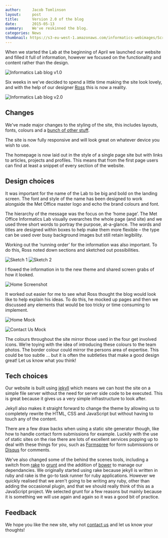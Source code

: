 ```yaml
---
author:     Jacob Tomlinson
layout:     post
title:      Version 2.0 of the blog
date:       2015-05-13
summary:    We've reskinned the blog.
categories: News
thumbnail: https://s3-eu-west-1.amazonaws.com/informatics-webimages/Screen+Shot+2015-05-11+at+14.58.21.png
---
```


When we started the Lab at the beginning of April we launched our website and filled it full of information, however we focused on the functionality and content rather than the design.

![Informatics Lab blog v1.0](https://s3-eu-west-1.amazonaws.com/informatics-webimages/Screen+Shot+2015-05-13+at+10.54.03.png)

Six weeks in we've decided to spend a little time making the site look lovely, and with the help of our designer [Ross][1] this is now a reality.

![Informatics Lab blog v2.0](https://s3-eu-west-1.amazonaws.com/informatics-webimages/Screen+Shot+2015-05-13+at+11.14.51.png)

## Changes

We've made major changes to the styling of the site, this includes layouts, fonts, colours and a [bunch of other stuff][7].

The site is now fully responsive and will look great on whatever device you wish to use.

The homepage is now laid out in the style of a single page site but with links to articles, projects and profiles. This means that from the first page users can find at least a snippet of every section of the website.

## Design choices

It was important for the name of the Lab to be big and bold on the landing screen. The font and style of the name has been designed to work alongside the Met Office master logo and echo the brand colours and font.

The hierarchy of the message was the focus on the ‘home page’. The Met Office Informatics Lab visually overarches the whole page (and site) and we used three short words to portray the purpose, at-a-glance. The words and titles are designed within boxes to help make them more flexible – the type can be used over busy background images but still retain legibility.

Working out the ‘running order’ for the information was also important. To do this, Ross noted down sections and sketched out possibilities.

![Sketch 1](https://s3-eu-west-1.amazonaws.com/informatics-webimages/articles/2015-05-13-informatics-lab-blog-version-two/sketch-1.png)
![Sketch 2](https://s3-eu-west-1.amazonaws.com/informatics-webimages/articles/2015-05-13-informatics-lab-blog-version-two/sketch-2.png)

I flowed the information in to the new theme and shared screen grabs of how it looked.

![Home Screenshot](https://s3-eu-west-1.amazonaws.com/informatics-webimages/articles/2015-05-13-informatics-lab-blog-version-two/home.png)

It worked out easier for me to see what Ross thought the blog would look like to help explain his ideas. To do this, he mocked up pages and then we discussed any elements that would be too tricky or time consuming to implement.

![Home Mock](https://s3-eu-west-1.amazonaws.com/informatics-webimages/articles/2015-05-13-informatics-lab-blog-version-two/home-mock.jpg)

![Contact Us Mock](https://s3-eu-west-1.amazonaws.com/informatics-webimages/articles/2015-05-13-informatics-lab-blog-version-two/contact-us-mock.jpg)

The colours throughout the site mirror those used in the four get involved icons. We’re toying with the idea of introducing these colours to the team photos. The border colour could mirror the persons area of expertise. This could be too subtle … but it is often the subtleties that make a good design great! Let us know what you think!

## Tech choices

Our website is built using [jekyll][5] which means we can host the site on a simple file server without the need for server side code to be executed. This is great because it gives us a very simple infrastructure to look after.

Jekyll also makes it straight forward to change the theme by allowing us to completely rewrite the HTML, CSS and JavaScript but without having to touch any of the content.

There are a few draw backs when using a static site generator though, like how to handle contact form submissions for example. Luckily with the use of static sites on the rise there are lots of excellent services popping up to deal with these things for you, such as [Formspree][6] for form submissions or [Disqus][9] for comments.

We've also changed some of the behind the scenes tools, including a switch from [rake][4] to [grunt][2] and the addition of [bower][3] to manage our dependancies. We originally started using rake because jekyll is written in ruby and rake is the go-to task runner for ruby applications. However we quickly realised that we aren't going to be writing any ruby, other than adding the occasional plugin, and that we should really think of this as a JavaScript project. We selected grunt for a few reasons but mainly because it is something we will use again and again so it was a good bit of practice.

## Feedback

We hope you like the new site, why not [contact us][8] and let us know your thoughts!

[1]: https://twitter.com/rossymids
[2]: http://gruntjs.com/
[3]: http://bower.io/
[4]: https://github.com/ruby/rake/
[5]: http://jekyllrb.com/
[6]: https://formspree.io/
[7]: https://github.com/met-office-lab/met-office-lab.github.io/pull/140
[8]: /#contact
[9]: https://disqus.com/
